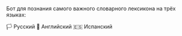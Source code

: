 Бот для познания самого важного словарного лексикона на трёх языках:

🏳 Русский
🏴󠁧󠁢󠁥󠁮󠁧󠁿 Английский
🇪🇸 Испанский 
